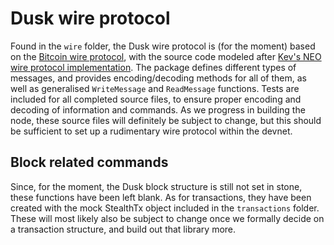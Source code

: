 # Dusk wire protocol

Found in the `wire` folder, the Dusk wire protocol is (for the moment) based on the [Bitcoin wire protocol](https://en.bitcoin.it/wiki/Protocol_documentation), with the source code modeled after [Kev's NEO wire protocol implementation](https://github.com/decentralisedkev/neo-go/tree/v2/pkg/wire). The package defines different types of messages, and provides encoding/decoding methods for all of them, as well as generalised `WriteMessage` and `ReadMessage` functions. Tests are included for all completed source files, to ensure proper encoding and decoding of information and commands. As we progress in building the node, these source files will definitely be subject to change, but this should be sufficient to set up a rudimentary wire protocol within the devnet.

## Block related commands

Since, for the moment, the Dusk block structure is still not set in stone, these functions have been left blank. As for transactions, they have been created with the mock StealthTx object included in the `transactions` folder. These will most likely also be subject to change once we formally decide on a transaction structure, and build out that library more.